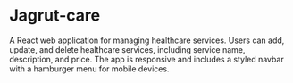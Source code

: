 # Jagrut-care
A React web application for managing healthcare services. Users can add, update, and delete healthcare services, including service name, description, and price. The app is responsive and includes a styled navbar with a hamburger menu for mobile devices.
